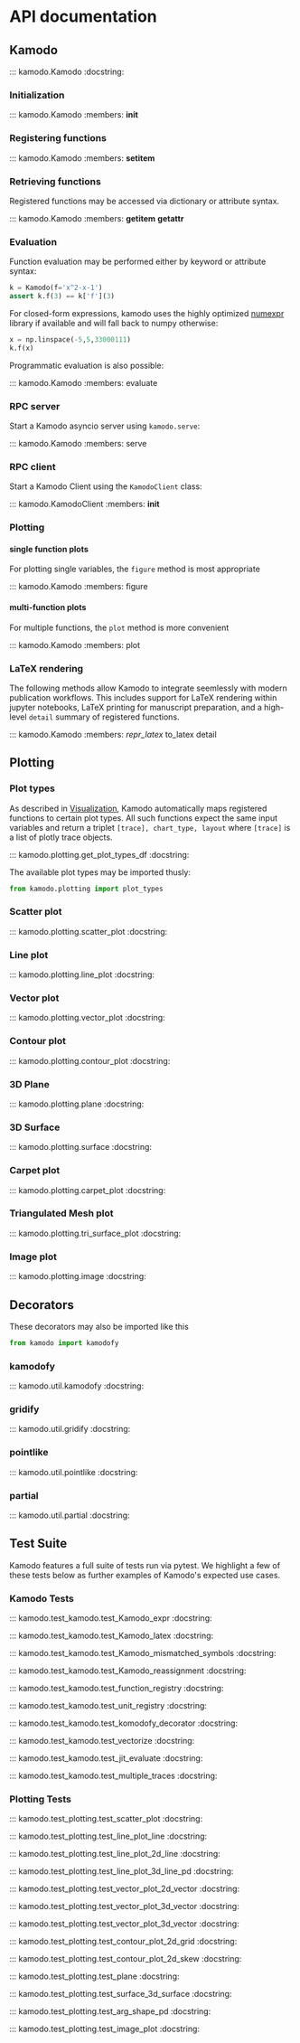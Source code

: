 # API documentation

## Kamodo

::: kamodo.Kamodo
    :docstring:

### Initialization

::: kamodo.Kamodo
    :members: __init__


### Registering functions

::: kamodo.Kamodo
    :members: __setitem__


### Retrieving functions

Registered functions may be accessed via dictionary or attribute syntax.

::: kamodo.Kamodo
    :members: __getitem__ __getattr__


### Evaluation

Function evaluation may be performed either by keyword or attribute syntax:

```py
k = Kamodo(f='x^2-x-1')
assert k.f(3) == k['f'](3)
```

For closed-form expressions, kamodo uses the highly optimized [numexpr](https://numexpr.readthedocs.io/projects/NumExpr3/en/latest/intro.html) library if available and will fall back to numpy otherwise:

```py
x = np.linspace(-5,5,33000111)
k.f(x)
```

Programmatic evaluation is also possible:

::: kamodo.Kamodo
    :members: evaluate

### RPC server

Start a Kamodo asyncio server using `kamodo.serve`:

::: kamodo.Kamodo
    :members: serve

### RPC client

Start a Kamodo Client using the `KamodoClient` class:

::: kamodo.KamodoClient
    :members: __init__

### Plotting

#### single function plots

For plotting single variables, the `figure` method is most appropriate

::: kamodo.Kamodo
    :members: figure

#### multi-function plots

For multiple functions, the `plot` method is more convenient

::: kamodo.Kamodo
    :members: plot


### LaTeX rendering

The following methods allow Kamodo to integrate seemlessly with modern publication workflows. This includes support for LaTeX rendering within jupyter notebooks, LaTeX printing for manuscript preparation, and a high-level `detail` summary of registered functions.

::: kamodo.Kamodo
    :members: _repr_latex_ to_latex  detail

## Plotting

### Plot types

As described in [Visualization](../notebooks/Visualization/), Kamodo automatically maps registered functions to certain plot types. All such functions expect the same input variables and return a triplet `[trace], chart_type, layout` where `[trace]` is a list of plotly trace objects.

::: kamodo.plotting.get_plot_types_df
    :docstring:

The available plot types may be imported thusly:

```python
from kamodo.plotting import plot_types
```

### Scatter plot

::: kamodo.plotting.scatter_plot
    :docstring:

### Line plot

::: kamodo.plotting.line_plot
    :docstring:

### Vector plot

::: kamodo.plotting.vector_plot
    :docstring:

### Contour plot

::: kamodo.plotting.contour_plot
    :docstring:

### 3D Plane

::: kamodo.plotting.plane
    :docstring:

### 3D Surface

::: kamodo.plotting.surface
    :docstring:

### Carpet plot

::: kamodo.plotting.carpet_plot
    :docstring:

### Triangulated Mesh plot

::: kamodo.plotting.tri_surface_plot
    :docstring:

### Image plot

::: kamodo.plotting.image
    :docstring:

## Decorators

These decorators may also be imported like this

```python
from kamodo import kamodofy
```

### kamodofy

::: kamodo.util.kamodofy
    :docstring:

### gridify

::: kamodo.util.gridify
    :docstring:

### pointlike

::: kamodo.util.pointlike
    :docstring:

### partial

::: kamodo.util.partial
    :docstring:


## Test Suite

Kamodo features a full suite of tests run via pytest. We highlight a few of these tests below as further examples of Kamodo's expected use cases.

### Kamodo Tests

::: kamodo.test_kamodo.test_Kamodo_expr
    :docstring: 

::: kamodo.test_kamodo.test_Kamodo_latex
    :docstring: 

::: kamodo.test_kamodo.test_Kamodo_mismatched_symbols
    :docstring: 

::: kamodo.test_kamodo.test_Kamodo_reassignment
    :docstring: 

::: kamodo.test_kamodo.test_function_registry
    :docstring: 

::: kamodo.test_kamodo.test_unit_registry
    :docstring: 

::: kamodo.test_kamodo.test_komodofy_decorator
    :docstring: 

::: kamodo.test_kamodo.test_vectorize
    :docstring: 

::: kamodo.test_kamodo.test_jit_evaluate
    :docstring:  

::: kamodo.test_kamodo.test_multiple_traces
    :docstring:

### Plotting Tests

::: kamodo.test_plotting.test_scatter_plot
    :docstring:

::: kamodo.test_plotting.test_line_plot_line
    :docstring:

::: kamodo.test_plotting.test_line_plot_2d_line
    :docstring:

::: kamodo.test_plotting.test_line_plot_3d_line_pd
    :docstring:

::: kamodo.test_plotting.test_vector_plot_2d_vector
    :docstring:

::: kamodo.test_plotting.test_vector_plot_3d_vector
    :docstring:

::: kamodo.test_plotting.test_vector_plot_3d_vector
    :docstring:

::: kamodo.test_plotting.test_contour_plot_2d_grid
    :docstring:

::: kamodo.test_plotting.test_contour_plot_2d_skew
    :docstring:

::: kamodo.test_plotting.test_plane
    :docstring:

::: kamodo.test_plotting.test_surface_3d_surface
    :docstring:

::: kamodo.test_plotting.test_arg_shape_pd
    :docstring:

::: kamodo.test_plotting.test_image_plot
    :docstring:







